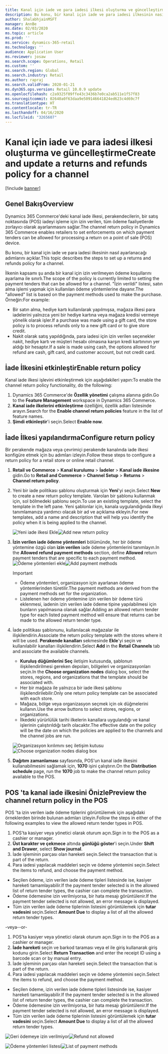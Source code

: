 ```yaml
---
title: Kanal için iade ve para iadesi ilkesi oluşturma ve güncelleştirme
description: Bu konu, bir kanal için iade ve para iadesi ilkesinin nasıl ayarlanacağını açıklar.
author: ShalabhjainMSFT
manager: AnnBe
ms.date: 02/03/2020
ms.topic: article
ms.prod: ''
ms.service: dynamics-365-retail
ms.technology: ''
audience: Application User
ms.reviewer: josaw
ms.search.scope: Operations, Retail
ms.custom: ''
ms.search.region: Global
ms.search.industry: Retail
ms.author: rapraj
ms.search.validFrom: 2020-01-21
ms.dyn365.ops.version: Retail 10.0.9 update
ms.openlocfilehash: c2a9325f09ffe43c3436b7e0ca2ab511e1f57f83
ms.sourcegitcommit: 02640a0f63daa9e509146641824ed623c4d69c7f
ms.translationtype: HT
ms.contentlocale: tr-TR
ms.lasthandoff: 04/16/2020
ms.locfileid: "3265607"
---
```

# <a name="create-and-update-a-returns-and-refunds-policy-for-a-channel"></a><span data-ttu-id="191d1-103">Kanal için iade ve para iadesi ilkesi oluşturma ve güncelleştirme</span><span class="sxs-lookup"><span data-stu-id="191d1-103">Create and update a returns and refunds policy for a channel</span></span>

[!include [banner](includes/banner.md)]

## <a name="overview"></a><span data-ttu-id="191d1-104">Genel Bakış</span><span class="sxs-lookup"><span data-stu-id="191d1-104">Overview</span></span>

<span data-ttu-id="191d1-105">Dynamics 365 Commerce'deki kanal iade ilkesi, perakendecilerin, bir satış noktasında (POS) iadeyi işleme için izin verilen, tüm ödeme faaliyetlerde zorlayıcı olarak ayarlanmasını sağlar.</span><span class="sxs-lookup"><span data-stu-id="191d1-105">The channel return policy in Dynamics 365 Commerce enables retailers to set enforcements on which payment tenders can be allowed for processing a return on a point of sale (POS) device.</span></span>  

<span data-ttu-id="191d1-106">Bu konu, bir kanal için iade ve para iadesi ilkesinin nasıl ayarlanacağı adımlarını açıklar.</span><span class="sxs-lookup"><span data-stu-id="191d1-106">This topic describes the steps to set up a returns and refunds policy for a channel.</span></span>

<span data-ttu-id="191d1-107">İlkenin kapsamı şu anda bir kanal için izin verilmeyen ödeme koşullarını ayarlama ile sınırlı.</span><span class="sxs-lookup"><span data-stu-id="191d1-107">The scope of the policy is currently limited to setting the payment tenders that can be allowed for a channel.</span></span> <span data-ttu-id="191d1-108">"İzin verildi" listesi, satın alma işlemi yapmak için kullanılan ödeme yöntemlerine dayanır.</span><span class="sxs-lookup"><span data-stu-id="191d1-108">The "allowed" list is based on the payment methods used to make the purchase.</span></span> <span data-ttu-id="191d1-109">Örneğin:</span><span class="sxs-lookup"><span data-stu-id="191d1-109">For example:</span></span>

- <span data-ttu-id="191d1-110">Bir satın alma, hediye kartı kullanılarak yapılmışsa, mağaza ilkesi para iadelerini yalnızca yeni bir hediye kartına veya mağaza kredisi vermeye yönelik olarak işler.</span><span class="sxs-lookup"><span data-stu-id="191d1-110">If a purchase was made using a gift card, the store policy is to process refunds only to a new gift card or to give store credit.</span></span> 
- <span data-ttu-id="191d1-111">Nakit olarak satış yapıldığında, para iadesi için izin verilen seçenekler nakit, hediye kartı ve müşteri hesabı olmasına karşın kredi kartınının yer aldığı bir hesaptır.</span><span class="sxs-lookup"><span data-stu-id="191d1-111">If a sale is made using cash, the options allowed for refund are cash, gift card, and customer account, but not credit card.</span></span> 


## <a name="enable-return-policy"></a><span data-ttu-id="191d1-112">İade İlkesini etkinleştir</span><span class="sxs-lookup"><span data-stu-id="191d1-112">Enable return policy</span></span>

<span data-ttu-id="191d1-113">Kanal iade ilkesi işlevini etkinleştirmek için aşağıdakileri yapın:</span><span class="sxs-lookup"><span data-stu-id="191d1-113">To enable the channel return policy functionality, do the following:</span></span>

1. <span data-ttu-id="191d1-114">Dynamics 365 Commerce'de **Özellik yönetimi** çalışma alanına gidin.</span><span class="sxs-lookup"><span data-stu-id="191d1-114">Go to the **Feature Management** workspace in Dynamics 365 Commerce.</span></span>
2. <span data-ttu-id="191d1-115">**Kanal iade ilkelerini etkinleştirme** özelliğini, özellik adları listesinde arayın.</span><span class="sxs-lookup"><span data-stu-id="191d1-115">Search for the **Enable channel return policies** feature in the list of feature names.</span></span>
3. <span data-ttu-id="191d1-116">**Şimdi etkinleştir**'i seçin.</span><span class="sxs-lookup"><span data-stu-id="191d1-116">Select **Enable now**.</span></span> 

## <a name="configure-return-policy"></a><span data-ttu-id="191d1-117">İade İlkesi yapılandırma</span><span class="sxs-lookup"><span data-stu-id="191d1-117">Configure return policy</span></span>

<span data-ttu-id="191d1-118">Bir perakende mağaza veya çevrimiçi perakende kanalında iade ilkesi konfigüre etmek için bu adımları izleyin.</span><span class="sxs-lookup"><span data-stu-id="191d1-118">Follow these steps to configure a return policy for a retail store or online retail channel.</span></span>

1. <span data-ttu-id="191d1-119">**Retail ve Commerce** \> **Kanal kurulumu** \> **İadeler** \> **Kanal iade ilkesine** gidin.</span><span class="sxs-lookup"><span data-stu-id="191d1-119">Go to **Retail and Commerce** \> **Channel Setup** \> **Returns** \> **Channel return policy**.</span></span>

2. <span data-ttu-id="191d1-120">Yeni bir iade politikası şablonu oluşturmak için **Yeni**'yi seçin.</span><span class="sxs-lookup"><span data-stu-id="191d1-120">Select **New** to create a new return policy template.</span></span> <span data-ttu-id="191d1-121">Varolan bir şablonu kullanmak için, sol bölmedeki şablonu seçin.</span><span class="sxs-lookup"><span data-stu-id="191d1-121">To use an existing template, select the template in the left pane.</span></span> <span data-ttu-id="191d1-122">Yeni şablonlar için, kanala uygulandığında ilkeyi tanımlamanıza yardımcı olacak bir ad ve açıklama ekleyin.</span><span class="sxs-lookup"><span data-stu-id="191d1-122">For new templates, add a name and description that will help you identify the policy when it is being applied to the channel.</span></span>

   <span data-ttu-id="191d1-123">![Yeni iade ilkesi Ekle](media/Return-policy-page1.png "Yeni iade ilkesi Ekle")</span><span class="sxs-lookup"><span data-stu-id="191d1-123">![Add new return policy](media/Return-policy-page1.png "Add new return rolicy")</span></span>
     
   
3. <span data-ttu-id="191d1-124">**İzin verilen iade ödeme yöntemleri** bölümünde, her bir ödeme yöntemine özgü olan **izin verilen** iade ödeme yöntemlerini tanımlayın.</span><span class="sxs-lookup"><span data-stu-id="191d1-124">In the **Allowed refund payment methods** section, define **Allowed** return payment tenders that are specific to each payment method.</span></span>
   <span data-ttu-id="191d1-125">![Ödeme yöntemleri ekle](media/Return-policy-page2.PNG "Ödeme türü başına izin verilen ödeme yöntemlerini ayarla")</span><span class="sxs-lookup"><span data-stu-id="191d1-125">![Add payment methods](media/Return-policy-page2.PNG "Set allowed payment methods per payment type")</span></span>
   
    > [!IMPORTANT]
    > - <span data-ttu-id="191d1-126">Ödeme yöntemleri, organizasyon için ayarlanan ödeme yöntemlerinden türetilir.</span><span class="sxs-lookup"><span data-stu-id="191d1-126">The payment methods are derived from the payment methods set for the organization.</span></span>
    > - <span data-ttu-id="191d1-127">Listelenen her ödeme yöntemine izin verilen bir ödeme türü eklenmesi, iadenin izin verilen iade ödeme tipine yapılabilmesi için bunların yapılmasına olanak sağlar.</span><span class="sxs-lookup"><span data-stu-id="191d1-127">Adding an allowed return tender type for each listed payment method will ensure that returns can be made to the allowed return tender type.</span></span>
    
4. <span data-ttu-id="191d1-128">İade politikası şablonunu, kullanılacak mağazalar ile ilişkilendirin.</span><span class="sxs-lookup"><span data-stu-id="191d1-128">Associate the return policy template with the stores where it will be used.</span></span> <span data-ttu-id="191d1-129">**Perakende kanalları** sekmesinde **Ekle**'yi seçin ve kullanılabilir kanalları ilişkilendirin.</span><span class="sxs-lookup"><span data-stu-id="191d1-129">Select **Add** in the **Retail Channels** tab and associate the available channels.</span></span> 

    - <span data-ttu-id="191d1-130">**Kuruluş düğümlerini Seç** iletişim kutusunda, şablonun ilişkilendirilmesi gereken depoları, bölgeleri ve organizasyonları seçin.</span><span class="sxs-lookup"><span data-stu-id="191d1-130">In the **Choose organization nodes** dialog box, select the stores, regions, and organizations that the template should be associated with.</span></span>
    - <span data-ttu-id="191d1-131">Her bir mağaza ile yalnızca bir iade ilkesi şablonu ilişkilendirilebilir.</span><span class="sxs-lookup"><span data-stu-id="191d1-131">Only one return policy template can be associated with each store.</span></span>
    - <span data-ttu-id="191d1-132">Mağaza, bölge veya organizasyon seçmek için ok düğmelerini kullanın.</span><span class="sxs-lookup"><span data-stu-id="191d1-132">Use the arrow buttons to select stores, regions, or organizations.</span></span>
    - <span data-ttu-id="191d1-133">İlkedeki yürürlülük tarihi ilkelerin kanallara uygulandığı ve kanal işlerinin çalıştırıldığı tarih olacaktır.</span><span class="sxs-lookup"><span data-stu-id="191d1-133">The effective date on the policy will be the date on which the policies are applied to the channels and the channel jobs are run.</span></span> 

    <span data-ttu-id="191d1-134">![Organizasyon kırılımını seç iletişim kutusu](media/Return-policy-page3.PNG "Organizasyon kırılımını seç iletişim kutusu")</span><span class="sxs-lookup"><span data-stu-id="191d1-134">![Choose organization nodes dialog box](media/Return-policy-page3.PNG "Choose organization nodes dialog box")</span></span>

5. <span data-ttu-id="191d1-135">**Dağıtım zamanlaması** sayfasında, POS'un kanal iade ilkesini kullanabilmesini sağlamak için, **1070** işini çalıştırın.</span><span class="sxs-lookup"><span data-stu-id="191d1-135">On the **Distribution schedule** page, run the **1070** job to make the channel return policy available to the POS.</span></span>

## <a name="preview-the-channel-return-policy-in-the-pos"></a><span data-ttu-id="191d1-136">POS 'ta kanal iade ilkesini Önizle</span><span class="sxs-lookup"><span data-stu-id="191d1-136">Preview the channel return policy in the POS</span></span>

<span data-ttu-id="191d1-137">POS 'ta izin verilen iade ödeme tiplerini görüntülemek için aşağıdaki örneklerden birinde bulunan adımları izleyin.</span><span class="sxs-lookup"><span data-stu-id="191d1-137">Follow the steps in either of the following examples to view the allowed return tender types in POS.</span></span>

1. <span data-ttu-id="191d1-138">POS'ta kasiyer veya yönetici olarak oturum açın.</span><span class="sxs-lookup"><span data-stu-id="191d1-138">Sign in to the POS as a cashier or manager.</span></span>
2. <span data-ttu-id="191d1-139">**Üst karakter ve çekmece** altında **günlüğü göster**'i seçin.</span><span class="sxs-lookup"><span data-stu-id="191d1-139">Under **Shift and Drawer**, select **Show journal**.</span></span>
3. <span data-ttu-id="191d1-140">İade işleminin parçası olan hareketi seçin.</span><span class="sxs-lookup"><span data-stu-id="191d1-140">Select the transaction that is part of the return.</span></span> 
4. <span data-ttu-id="191d1-141">Para iadesi yapılacak maddeleri seçin ve ödeme yöntemini seçin.</span><span class="sxs-lookup"><span data-stu-id="191d1-141">Select the items to refund, and choose the payment method.</span></span>  
- <span data-ttu-id="191d1-142">Seçilen ödeme, izin verilen iade ödeme tipleri listesinde ise, kasiyer hareketi tamamlayabilir.</span><span class="sxs-lookup"><span data-stu-id="191d1-142">If the payment tender selected is in the allowed list of return tender types, the cashier can complete the transaction.</span></span>
- <span data-ttu-id="191d1-143">Ödeme ödemesine izin verilmiyorsa, bir hata mesajı görüntülenir.</span><span class="sxs-lookup"><span data-stu-id="191d1-143">If the payment tender selected is not allowed, an error message is displayed.</span></span>
- <span data-ttu-id="191d1-144">Tüm izin verilen iade ödeme tiplerinin listesini görüntülemek için **tutar vadesini** seçin.</span><span class="sxs-lookup"><span data-stu-id="191d1-144">Select **Amount Due** to display a list of all the allowed return tender types.</span></span>

<span data-ttu-id="191d1-145">-veya-</span><span class="sxs-lookup"><span data-stu-id="191d1-145">-or-</span></span>

1. <span data-ttu-id="191d1-146">POS'ta kasiyer veya yönetici olarak oturum açın.</span><span class="sxs-lookup"><span data-stu-id="191d1-146">Sign in to the POS as a cashier or manager.</span></span>
2. <span data-ttu-id="191d1-147">**İade hareketi** seçin ve barkod taraması veya el ile giriş kullanarak giriş kodunu girin.</span><span class="sxs-lookup"><span data-stu-id="191d1-147">Select **Return Transaction** and enter the receipt ID using a barcode scan or by manual entry.</span></span> 
3. <span data-ttu-id="191d1-148">İade işleminin parçası olan hareketi seçin.</span><span class="sxs-lookup"><span data-stu-id="191d1-148">Select the transaction that is part of the return.</span></span> 
4. <span data-ttu-id="191d1-149">Para iadesi yapılacak maddeleri seçin ve ödeme yöntemini seçin.</span><span class="sxs-lookup"><span data-stu-id="191d1-149">Select the items to refund, and choose the payment method.</span></span>  
- <span data-ttu-id="191d1-150">Seçilen ödeme, izin verilen iade ödeme tipleri listesinde ise, kasiyer hareketi tamamlayabilir.</span><span class="sxs-lookup"><span data-stu-id="191d1-150">If the payment tender selected is in the allowed list of return tender types, the cashier can complete the transaction.</span></span>
- <span data-ttu-id="191d1-151">Ödeme ödemesine izin verilmiyorsa, bir hata mesajı görüntülenir.</span><span class="sxs-lookup"><span data-stu-id="191d1-151">If the payment tender selected is not allowed, an error message is displayed.</span></span>
- <span data-ttu-id="191d1-152">Tüm izin verilen iade ödeme tiplerinin listesini görüntülemek için **tutar vadesini** seçin.</span><span class="sxs-lookup"><span data-stu-id="191d1-152">Select **Amount Due** to display a list of all the allowed return tender types.</span></span>

<span data-ttu-id="191d1-153">![Geri ödemeye izin verilmiyor](media/Return-policy-page6.png "Geri ödeme türüne izin verilmiyor")</span><span class="sxs-lookup"><span data-stu-id="191d1-153">![Refund not allowed](media/Return-policy-page6.png "Refund type not allowed")</span></span>



<span data-ttu-id="191d1-154">![Ödeme yöntemleri listesi](media/Return-policy-page5.PNG "Geri ödeme türlerine izin veriliyor")</span><span class="sxs-lookup"><span data-stu-id="191d1-154">![List of payment methods](media/Return-policy-page5.PNG "Refund types allowed")</span></span>

